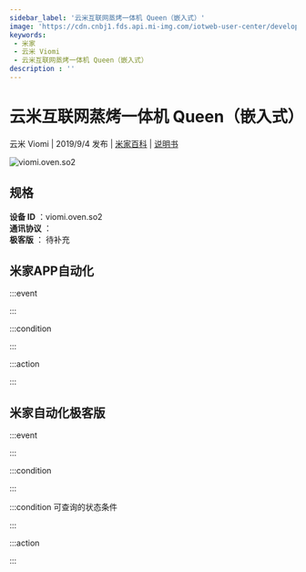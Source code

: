 ```yaml
---
sidebar_label: '云米互联网蒸烤一体机 Queen（嵌入式）'
image: 'https://cdn.cnbj1.fds.api.mi-img.com/iotweb-user-center/developer_1678870990802m4KwlPXC.png?GalaxyAccessKeyId=AKVGLQWBOVIRQ3XLEW&Expires=9223372036854775807&Signature=Ax2fg1pxP7k2BFC8tNwPcmKVjDk='
keywords: 
 - 米家
 - 云米 Viomi
 - 云米互联网蒸烤一体机 Queen（嵌入式）
description : ''
---
```

# 云米互联网蒸烤一体机 Queen（嵌入式）

云米 Viomi | 2019/9/4 发布 | [米家百科](https://home.mi.com/webapp/content/baike/product/index.html?model=viomi.oven.so2) | [说明书](https://home.mi.com/views/introduction.html?model=viomi.oven.so2&region=cn)

![viomi.oven.so2](https://cdn.cnbj1.fds.api.mi-img.com/iotweb-user-center/developer_1678870990802m4KwlPXC.png?GalaxyAccessKeyId=AKVGLQWBOVIRQ3XLEW&Expires=9223372036854775807&Signature=Ax2fg1pxP7k2BFC8tNwPcmKVjDk=)

## 规格  
> 
**设备 ID** ：viomi.oven.so2  
**通讯协议** ：  
**极客版**  ： 待补充 


## 米家APP自动化  

:::event  

:::

:::condition  

:::

:::action   

:::

## 米家自动化极客版  

:::event  

:::

:::condition  

:::

:::condition 可查询的状态条件  

:::

:::action  

:::

        
